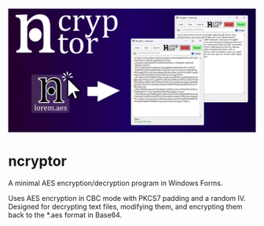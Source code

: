 ![](/banner.png)

# ncryptor
A minimal AES encryption/decryption program in Windows Forms. 

Uses AES encryption in CBC mode with PKCS7 padding and a random IV. Designed for decrypting text files, modifying them, and encrypting them back to the *.aes format in Base64.